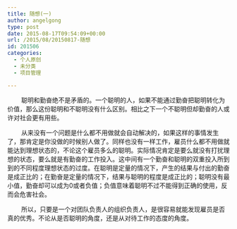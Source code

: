 ```yaml
---
title: 随想(一)
author: angelgong
type: post
date: 2015-08-17T09:54:09+00:00
url: /2015/08/20150817-随想
id: 201506
categories:
  - 个人原创
  - 未分类
  - 项目管理

---
```

&nbsp; &nbsp; &nbsp; &nbsp; 聪明和勤奋绝不是矛盾的。一个聪明的人，如果不能通过勤奋把聪明转化为价值，那么这份聪明和不聪明没有什么区别。相比之下一个不聪明但却勤奋的人或许对社会更有用些。 

&nbsp; &nbsp; &nbsp; &nbsp; 从来没有一个问题是什么都不用做就会自动解决的，如果这样的事情发生了，那肯定是你没做的时候别人做了。同样也没有一样工作，雇员什么都不用做就能达到理想状态的，不论这个雇员多么的聪明。实际情况肯定是要么就没有打扰理想的状态，要么就是有勤奋的工作投入。这中间有一个勤奋和聪明的双重投入所到到的不同程度理想状态的过度。在聪明是定量的情况下，产生的结果与付出的勤奋是成正比的；在勤奋是定量的情况下，结果与聪明的程度是成正比的；聪明没有最小值，勤奋却可以成为0或者负值；负值意味着聪明不过不能得到正确的使用，反而会危害社会。 

&nbsp; &nbsp; &nbsp; &nbsp; 所以，只要是一个对团队负责人的组织负责人，是很容易就能发现雇员是否真的优秀。不论从是否聪明的角度，还是从对待工作的态度的角度。